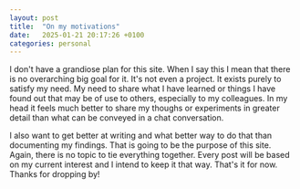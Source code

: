 ```yaml
---
layout: post
title:  "On my motivations"
date:   2025-01-21 20:17:26 +0100
categories: personal
---
```

I don't have a grandiose plan for this site. When I say this I mean that there is no overarching big goal for it. It's not even a project. It exists purely to satisfy my need. My need to share what I have learned or things I have found out that may be of use to others, especially to my colleagues. In my head it feels much better to share my thoughs or experiments in greater detail than what can be conveyed in a chat conversation.

I also want to get better at writing and what better way to do that than documenting my findings. That is going to be the purpose of this site. Again, there is no topic to tie everything together. Every post will be based on my current interest and I intend to keep it that way. That's it for now. Thanks for dropping by!
